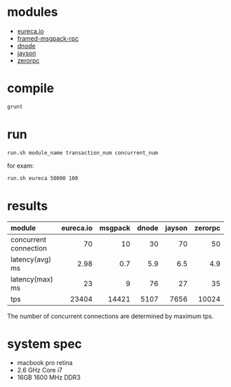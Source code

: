 
# modules

* [eureca.io](https://github.com/ezelia/eureca.io/)
* [framed-msgpack-rpc](https://github.com/maxtaco/node-framed-msgpack-rpc)
* [dnode](https://github.com/substack/dnode)
* [jayson](https://github.com/tedeh/jayson)
* [zerorpc](https://github.com/dotcloud/zerorpc-node)

# compile

```bash
grunt
```

# run

`run.sh module_name transaction_num concurrent_num`

for exam:

```bash
run.sh eureca 50000 100
```

# results

| module                | eureca.io |   msgpack |     dnode |    jayson |   zerorpc |
|:----------------------|----------:|----------:|----------:|----------:|----------:|
| concurrent connection |        70 |        10 |        30 |        70 |        50 |
| latency(avg) ms       |      2.98 |       0.7 |       5.9 |       6.5 |       4.9 |
| latency(max) ms       |        23 |         9 |        76 |        27 |        35 |
| tps                   |     23404 |     14421 |      5107 |      7656 |     10024 |

The number of concurrent connections are determined by maximum tps.

# system spec

* macbook pro retina
* 2.6 GHz Core i7
* 16GB 1600 MHz DDR3
